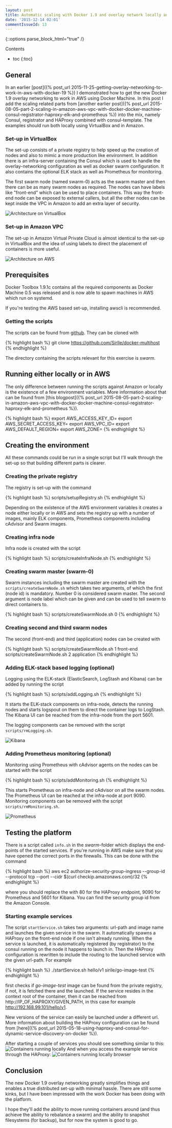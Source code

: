 ```yaml
---
layout: post
title: Automatic scaling with Docker 1.9 and overlay network locally and in AWS
date: '2015-12-14 02:01'
commentIssueId: 13
---
```


{::options parse_block_html="true" /}
<div class="toc">
Contents

* toc
{:toc}
</div>

## General

In an earlier [post]({% post_url 2015-11-25-getting-overlay-networking-to-work-in-aws-with-docker-19 %}) I demonstrated how to get the new Docker 1.9 overlay networking to work in AWS using Docker Machine. In this post I add the scaling related parts from [another earlier post]({% post_url 2015-08-05-part-2-scaling-in-amazon-aws-vpc-with-docker-docker-machine-consul-registrator-haproxy-elk-and-prometheus %}) into the mix, namely Consul, registrator and HAProxy combined with consul-template. The examples should run both locally using VirtualBox and in Amazon.

### Set-up in VirtualBox

The set-up consists of a private registry to help speed up the creation of nodes and also to mimic a more production like environment. In addition there is an infra-server containing the Consul which is used to handle the overlay-networking configuration as well as docker swarm configuration. It also contains the optional ELK stack as well as Prometheus for monitoring.

The first swarm node (named swarm-0) acts as the swarm master and then there can be as many swarm nodes as required. The nodes can have labels like "front-end" which can be used to place containers. This way the front-end node can be exposed to external callers, but all the other nodes can be kept inside the VPC in Amazon to add an extra layer of security.

![Architecture on VirtualBox](/images/overlay19/Scaling_Docker_1.9_VirtualBox.png)

### Set-up in Amazon VPC

The set-up in Amazon Virtual Private Cloud is almost identical to the set-up in VirtualBox and the idea of using labels to direct the placement of containers is more useful.

![Architecture on AWS](/images/overlay19/Scaling_Docker_1.9_AWS.png)

## Prerequisites

Docker Toolbox 1.9.1c contains all the required components as Docker Machine 0.5 was released and is now able to spawn machines in AWS which run on systemd.

If you're testing the AWS based set-up, installing awscli is recommended.

### Getting the scripts

The scripts can be found from [github](https://github.com/SirIle/docker-multihost). They can be cloned with

{% highlight bash %}
git clone https://github.com/SirIle/docker-multihost
{% endhighlight %}

The directory containing the scripts relevant for this exercise is _swarm_.

## Running either locally or in AWS

The only difference between running the scripts against Amazon or locally is the existence of a few environment variables. More information about that can be found from [this blogpost]({% post_url 2015-08-05-part-2-scaling-in-amazon-aws-vpc-with-docker-docker-machine-consul-registrator-haproxy-elk-and-prometheus %}).

{% highlight bash %}
export AWS_ACCESS_KEY_ID=<secret key>
export AWS_SECRET_ACCESS_KEY=<secret access key>
export AWS_VPC_ID=<vpc-id>
export AWS_DEFAULT_REGION=<region>
export AWS_ZONE=<zone>
{% endhighlight %}

## Creating the environment

All these commands could be run in a single script but I'll walk through the set-up so that building different parts is clearer.

### Creating the private registry

The registry is set-up with the command

{% highlight bash %}
scripts/setupRegistry.sh
{% endhighlight %}

Depending on the existence of the AWS environment variables it creates a node either locally or in AWS and sets the registry up with a number of images, mainly ELK components, Prometheus components including cAdvisor and Swarm images.

### Creating infra node

Infra node is created with the script

{% highlight bash %}
scripts/createInfraNode.sh
{% endhighlight %}

### Creating swarm master (swarm-0)

Swarm instances including the swarm master are created with the `scripts/createSwarmNode.sh` which takes two arguments, of which the first (node id) is mandatory. Number 0 is considered swarm master. The second argument is node label which can be given and can be used to tell swarm to direct containers to.

{% highlight bash %}
scripts/createSwarmNode.sh 0
{% endhighlight %}

### Creating second and third swarm nodes

The second (front-end) and third (application) nodes can be created with

{% highlight bash %}
scripts/createSwarmNode.sh 1 front-end
scripts/createSwarmNode.sh 2 application
{% endhighlight %}

### Adding ELK-stack based logging (optional)

Logging using the ELK-stack (ElasticSearch, LogStash and Kibana) can be added by running the script

{% highlight bash %}
scripts/addLogging.sh
{% endhighlight %}

It starts the ELK-stack components on infra-node, detects the running nodes and starts logspout on them to direct the container logs to LogStash. The Kibana UI can be reached from the infra-node from the port 5601.

The logging components can be removed with the script `scripts/rmLogging.sh`.

![Kibana](/images/overlay19/Kibana.png)

### Adding Prometheus monitoring (optional)

Monitoring using Prometheus with cAdvisor agents on the nodes can be started with the script

{% highlight bash %}
scripts/addMonitoring.sh
{% endhighlight %}

This starts Prometheus on infra-node and cAdvisor on all the swarm nodes. The Prometheus UI can be reached at the infra-node at port 9090. Monitoring components can be removed with the script `scripts/rmMonitoring.sh`.

![Prometheus](/images/overlay19/Prometheus.png)

## Testing the platform

There is a script called `info.sh` in the _swarm_-folder which displays the end-points of the started services. If you're running in AWS make sure that you have opened the correct ports in the firewalls. This can be done with the command

{% highlight bash %}
aws ec2 authorize-security-group-ingress --group-id <security-group-id> --protocol tcp --port <port> --cidr $(curl checkip.amazonaws.com)/32
{% endhighlight %}

where you should replace the <port> with 80 for the HAProxy endpoint, 9090 for Prometheus and 5601 for Kibana. You can find the security group id from the Amazon Console.

### Starting example services

The script `startService.sh` takes two arguments: url-path and image name and launches the given service in the swarm. It automatically spawns a HAProxy on the front-end node if one isn't already running. When the service is launched, it is automatically registered (by registrator) to the consul running on the node it happens to launch in. Then the HAProxy configuration is rewritten to include the routing to the launched service with the given url-path. For example

{% highlight bash %}
./startService.sh hello/v1 sirile/go-image-test
{% endhighlight %}

first checks if _go-image-test_ image can be found from the private registry, if not, it is fetched there and the launched. If the service resides in the context root of the container, then it can be reached from http://IP_OF_HAPROXY/GIVEN_PATH, in this case for example http://192.168.99.101/hello/v1.

New versions of the service can easily be launched under a different url. More information about building the HAProxy configuration can be found from [here]({% post_url 2015-05-18-using-haproxy-and-consul-for-dynamic-service-discovery-on-docker %}).

After starting a couple of services you should see something similar to this:
![Containers running locally](/images/overlay19/Containers_running_locally.png)
And when you access the example service through the HAProxy:
![Containers running locally browser](/images/overlay19/Containers_running_locally_html.png)

## Conclusion

The new Docker 1.9 overlay networking greatly simplifies things and enables a true distributed set-up with minimal hassle. There are still some kinks, but I have been impressed with the work Docker has been doing with the platform.

I hope they'll add the ability to move running containers around (and thus achieve the ability to rebalance a swarm) and the ability to snapshot filesystems (for backup), but for now the system is good to go.
